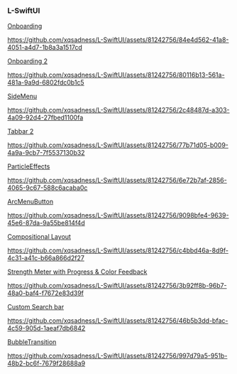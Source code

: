 ### L-SwiftUI

 
<a href="https://github.com/xqsadness/L-SwiftUI/tree/master/L-Swift/Conponents/Onboarding"> Onboarding </a>

https://github.com/xqsadness/L-SwiftUI/assets/81242756/84e4d562-41a8-4051-a4d7-1b8a3a1517cd

<a href="https://github.com/xqsadness/L-SwiftUI/tree/master/L-Swift/Conponents/Onboarding2"> Onboarding 2</a>

https://github.com/xqsadness/L-SwiftUI/assets/81242756/80116b13-561a-481a-9a9d-6802fdc0b1c5

<a href="https://github.com/xqsadness/L-SwiftUI/tree/master/L-Swift/Conponents/SideMenu"> SideMenu </a>

https://github.com/xqsadness/L-SwiftUI/assets/81242756/2c48487d-a303-4a09-92d4-27fbed1100fa

<a href="https://github.com/xqsadness/L-SwiftUI/tree/master/L-Swift/Conponents/Tabbar2"> Tabbar 2 </a>

https://github.com/xqsadness/L-SwiftUI/assets/81242756/77b71d05-b009-4a9a-9cb7-7f5537130b32

<a href="https://github.com/xqsadness/L-SwiftUI/tree/master/L-Swift/Conponents/ParticleEffects"> ParticleEffects </a>

https://github.com/xqsadness/L-SwiftUI/assets/81242756/6e72b7af-2856-4065-9c67-588c6acaba0c

<a href="https://github.com/xqsadness/L-SwiftUI/blob/master/L-Swift/Conponents/ArcMenuButton.swift"> ArcMenuButton </a>

https://github.com/xqsadness/L-SwiftUI/assets/81242756/9098bfe4-9639-45e6-87da-9a55be814f4d

<a href="https://github.com/xqsadness/L-SwiftUI/tree/master/L-Swift/Conponents/LazyCompositional"> Compositional Layout </a>

https://github.com/xqsadness/L-SwiftUI/assets/81242756/c4bbd46a-8d9f-4c31-a41c-b66a866d2f27

<a href="https://github.com/xqsadness/L-SwiftUI/blob/master/L-Swift/Conponents/PasswordStrength.swift"> Strength Meter with Progress & Color Feedback </a>

https://github.com/xqsadness/L-SwiftUI/assets/81242756/3b92ff8b-96b7-48a0-baf4-f7672e83d39f

<a href="https://github.com/xqsadness/L-SwiftUI/blob/master/L-Swift/Components/CustomSearchbar.swift"> Custom Search bar </a>

https://github.com/xqsadness/L-SwiftUI/assets/81242756/46b5b3dd-bfac-4c59-905d-1aeaf7db6842

<a href="https://github.com/xqsadness/L-SwiftUI/blob/master/L-Swift/Components/CustomSearchbar.swift"> BubbleTransition </a>

https://github.com/xqsadness/L-SwiftUI/assets/81242756/997d79a5-951b-48b2-bc6f-7679f28688a9

